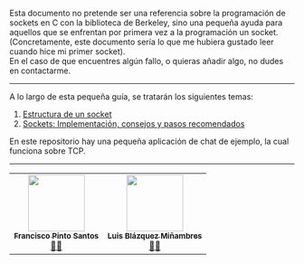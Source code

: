 Esta documento no pretende ser una referencia sobre la programación de sockets en C con la biblioteca de Berkeley, sino una pequeña ayuda para aquellos que se enfrentan por primera vez a la programación un socket.\
(Concretamente, este documento sería lo que me hubiera gustado leer cuando hice mi primer socket).\
En el caso de que encuentres algún fallo, o quieras añadir algo, no dudes en contactarme.
***
A lo largo de esta pequeña guía, se tratarán los siguientes temas:
1. [Estructura de un socket](https://github.com/GandalFran/Sockets-de-berkeley-para-principiantes/wiki/Estructura-de-un-socket) 
2. [Sockets: Implementación, consejos y pasos recomendados](https://github.com/GandalFran/Sockets-de-berkeley-para-principiantes/wiki/Sockets:-Implementaci%C3%B3n,-consejos-y-pasos-recomendados) 

En este repositorio hay una pequeña aplicación de chat de ejemplo, la cual funciona sobre TCP.

***

<p align="center">
<table>
<tr>
   <td align="center"><a href="https://github.com/GandalFran"><img src="https://avatars2.githubusercontent.com/u/29973536?s=460&u=b45b09f015e310153cd146b8903443c9d0080494&v=4" width="100px;" alt=""/><br /><sub><b>Francisco Pinto Santos</b></sub></a><br /><a href="https://github.com/all-contributors/all-contributors/commits?author=GandalFran" title="Documentation">📖</a><a href="https://github.com/GandalFran" title="Ideas, Planning, & Feedback">🤔</a></td>
<td align="center"><a href="https://github.com/luisblazquezm"><img src="https://avatars0.githubusercontent.com/u/40697133?s=460&u=82f3e7d01e88b27ea481e57791fa62c9d519d2ac&v=4" width="100px;" alt=""/><br /><sub><b>Luis Blázquez Miñambres</b></sub><br /> <a href="https://github.com/all-contributors/all-contributors/commits?author=GandalFran" title="Documentation">📖</a><a href="https://github.com/luisblazquezm" title="Ideas, Planning, & Feedback">🤔</a></td>
  </tr>
  </table>
</p>
